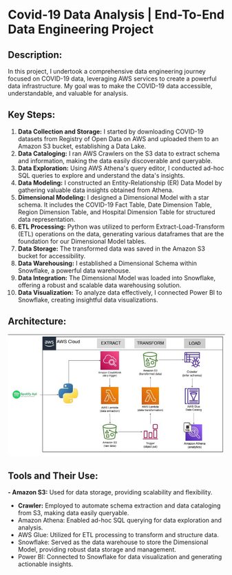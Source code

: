 # Covid-19 Data Analysis | End-To-End Data Engineering Project

## Description:
In this project, I undertook a comprehensive data engineering journey focused on COVID-19 data, leveraging AWS services to create a powerful data infrastructure. My goal was to make the COVID-19 data accessible, understandable, and valuable for analysis.

## Key Steps:
1. **Data Collection and Storage:** I started by downloading COVID-19 datasets from Registry of Open Data on AWS and uploaded them to an Amazon S3 bucket, establishing a Data Lake.
2. **Data Cataloging:** I ran AWS Crawlers on the S3 data to extract schema and information, making the data easily discoverable and queryable.
3. **Data Exploration:** Using AWS Athena's query editor, I conducted ad-hoc SQL queries to explore and understand the data's insights.
4. **Data Modeling:** I constructed an Entity-Relationship (ER) Data Model by gathering valuable data insights obtained from Athena.
5. **Dimensional Modeling:** I designed a Dimensional Model with a star schema. It includes the COVID-19 Fact Table, Date Dimension Table, Region Dimension Table, and Hospital Dimension Table for structured data representation.
6. **ETL Processing:** Python was utilized to perform Extract-Load-Transform (ETL) operations on the data, generating various dataframes that are the foundation for our Dimensional Model tables.
7. **Data Storage:** The transformed data was saved in the Amazon S3 bucket for accessibility.
8. **Data Warehousing:** I established a Dimensional Schema within Snowflake, a powerful data warehouse.
9. **Data Integration:** The Dimensional Model was loaded into Snowflake, offering a robust and scalable data warehousing solution.
10. **Data Visualization:** To analyze data effectively, I connected Power BI to Snowflake, creating insightful data visualizations.


## Architecture:
![Architecture diagram](https://github.com/abakash08/spotify-end-to-end-etl-project/blob/main/Architecture.jpg)

## Tools and Their Use:

**- Amazon S3:** Used for data storage, providing scalability and flexibility.
- **Crawler:** Employed to automate schema extraction and data cataloging from S3, making data easily queryable.
- Amazon Athena: Enabled ad-hoc SQL querying for data exploration and analysis.
- AWS Glue: Utilized for ETL processing to transform and structure data.
- Snowflake: Served as the data warehouse to store the Dimensional Model, providing robust data storage and management.
- Power BI: Connected to Snowflake for data visualization and generating actionable insights.

